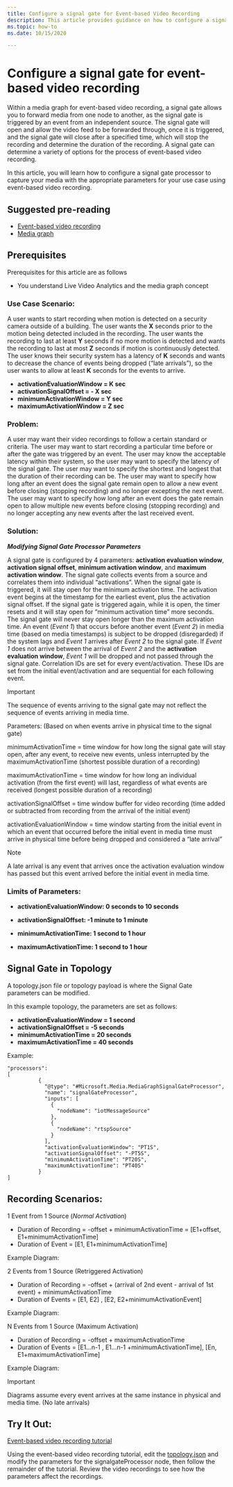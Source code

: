 ```yaml
---
title: Configure a signal gate for Event-based Video Recording
description: This article provides guidance on how to configure a signal gate in a media graph for Event-based video recording.
ms.topic: how-to
ms.date: 10/15/2020

---
```


# Configure a signal gate for event-based video recording

Within a media graph for event-based video recording, a signal gate allows you to forward media from one node to another, as the signal gate is triggered by an event from an independent source. The signal gate will open and allow the video feed to be forwarded through, once it is triggered, and the signal gate will close after a specified time, which will stop the recording and determine the duration of the recording. A signal gate can determine a variety of options for the process of event-based video recording.

In this article, you will learn how to configure a signal gate processor to capture your media with the appropriate parameters for your use case using event-based video recording.

## Suggested pre-reading
-	[Event-based video recording](event-based-video-recording-concept.md)
-	[Media graph](media-graph-concept.md)

## Prerequisites
Prerequisites for this article are as follows
-	You understand Live Video Analytics and the media graph concept


### Use Case Scenario:
A user wants to start recording when motion is detected on a security camera outside of a building. The user wants the **X** seconds prior to the motion being detected included in the recording. The user wants the recording to last at least **Y** seconds if no more motion is detected and wants the recording to last at most **Z** seconds if motion is continuously detected. The user knows their security system has a latency of **K** seconds and wants to decrease the chance of events being dropped (“late arrivals”), so the user wants to allow at least **K** seconds for the events to arrive.

* **activationEvaluationWindow = K sec**
* **activationSignalOffset = - X sec**
* **minimumActivationWindow = Y sec**
* **maximumActivationWindow = Z sec**



### Problem:
 A user may want their video recordings to follow a certain standard or criteria. The user may want to start recording a particular time before or after the gate was triggered by an event. The user may know the acceptable latency within their system, so the user may want to specify the latency of the signal gate. The user may want to specify the shortest and longest that the duration of their recording can be. The user may want to specify how long after an event does the signal gate remain open to allow a new event before closing (stopping recording) and no longer excepting the next event. The user may want to specify how long after an event does the gate remain open to allow multiple new events before closing (stopping recording) and no longer accepting any new events after the last received event.



### Solution:

***Modifying Signal Gate Processor Parameters***

A signal gate is configured by 4 parameters: **activation evaluation window**, **activation signal offset**, **minimum activation window**, and **maximum activation window**. The signal gate collects events from a source and correlates them into individual “activations”. When the signal gate is triggered, it will stay open for the minimum activation time. The activation event begins at the timestamp for the earliest event, plus the activation signal offset. If the signal gate is triggered again, while it is open, the timer resets and it will stay open for “minimum activation time” more seconds. The signal gate will never stay open longer than the maximum activation time. An event (*Event 1*) that occurs before another event (*Event 2*) in media time (based on media timestamps) is subject to be dropped (disregarded) if the system lags and *Event 1* arrives after *Event 2* to the signal gate. If *Event 1* does not arrive between the arrival of *Event 2* and the **activation evaluation window**, *Event 1* will be dropped and not passed through the signal gate. Correlation IDs are set for every event/activation. These IDs are set from the initial event/activation and are sequential for each following event.

> [!IMPORTANT]
> The sequence of events arriving to the signal gate may not reflect the sequence of events arriving in media time.


Parameters: (Based on when events arrive in physical time to the signal gate)

minimumActivationTime = time window for how long the signal gate will stay open, after any event, to receive new events, unless interrupted by the maximumActivationTime (shortest possible duration of a recording)

maximumActivationTime = time window for how long an individual activation (from the first event) will last, regardless of what events are received (longest possible duration of a recording)

activationSignalOffset = time window buffer for video recording (time added or subtracted from recording from the arrival of the initial event)

activationEvaluationWindow = time window starting from the initial event in which an event that occurred before the initial event in media time must arrive in physical time before being dropped and considered a “late arrival”
> [!NOTE]
> A late arrival is any event that arrives once the activation evaluation window has passed but this event arrived before the initial event in media time.

### Limits of Parameters:

* **activationEvaluationWindow: 0 seconds to 10 seconds**

* **activationSignalOffset: -1 minute to 1 minute**

* **minimumActivationTime: 1 second to 1 hour**

* **maximumActivationTime: 1 second to 1 hour**


## Signal Gate in Topology


A topology.json file or topology payload is where the Signal Gate parameters can be modified.

In this example topology, the parameters are set as follows:
* **activationEvaluationWindow = 1 second**
* **activationSignalOffset = -5 seconds**
* **minimumActivationTime = 20 seconds**
* **maximumActivationTime = 40 seconds**


Example:
```
"processors":              
[
	      {
	        "@type": "#Microsoft.Media.MediaGraphSignalGateProcessor",
	        "name": "signalGateProcessor",
	        "inputs": [
	          {
	            "nodeName": "iotMessageSource"
	          },
	          {
	            "nodeName": "rtspSource"
	          }
	        ],
	        "activationEvaluationWindow": "PT1S",
	        "activationSignalOffset": "-PT5S",
	        "minimumActivationTime": "PT20S",
	        "maximumActivationTime": "PT40S"
	      }
]
```



## Recording Scenarios:

1 Event from 1 Source (*Normal Activation*)
* Duration of Recording = -offset + minimumActivationTime = [E1+offset, E1+minimumActivationTime]
* Duration of Event = [E1, E1+minimumActivationTime]

Example Diagram:
 

2 Events from 1 Source (Retriggered Activation)
* Duration of Recording = -offset + (arrival of 2nd event - arrival of 1st event) + minimumActivationTime
* Duration of Events = [E1, E2] , [E2, E2+minimumActivationEvent]

Example Diagram:
 




N Events from 1 Source (Maximum Activation)
* Duration of Recording = -offset + maximumActivationTime
* Duration of Events = [E1…n-1 , E1…n-1 +minimumActivationTime], [En, E1+maximumActivationTime]

Example Diagram:

 



> [!IMPORTANT]
> Diagrams assume every event arrives at the same instance in physical and media time. (No late arrivals)


## Try It Out:

[Event-based video recording tutorial](event-based-video-recording-tutorial.md)

Using the event-based video recording tutorial, edit the [topology.json](https://raw.githubusercontent.com/Azure/live-video-analytics/master/MediaGraph/topologies/evr-hubMessage-assets/topology.json) and modify the parameters for the signalgateProcessor node, then follow the remainder of the tutorial. Review the video recordings to see how the parameters affect the recordings.



